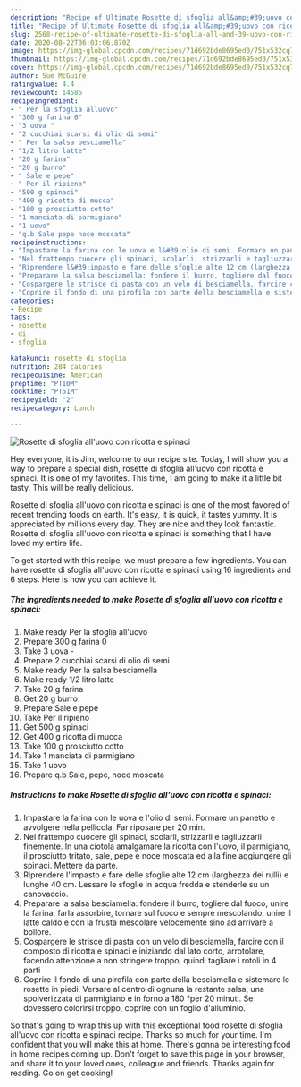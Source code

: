 ```yaml
---
description: "Recipe of Ultimate Rosette di sfoglia all&amp;#39;uovo con ricotta e spinaci"
title: "Recipe of Ultimate Rosette di sfoglia all&amp;#39;uovo con ricotta e spinaci"
slug: 2568-recipe-of-ultimate-rosette-di-sfoglia-all-and-39-uovo-con-ricotta-e-spinaci
date: 2020-08-22T06:03:06.870Z
image: https://img-global.cpcdn.com/recipes/71d692bde8695ed0/751x532cq70/rosette-di-sfoglia-alluovo-con-ricotta-e-spinaci-recipe-main-photo.jpg
thumbnail: https://img-global.cpcdn.com/recipes/71d692bde8695ed0/751x532cq70/rosette-di-sfoglia-alluovo-con-ricotta-e-spinaci-recipe-main-photo.jpg
cover: https://img-global.cpcdn.com/recipes/71d692bde8695ed0/751x532cq70/rosette-di-sfoglia-alluovo-con-ricotta-e-spinaci-recipe-main-photo.jpg
author: Sue McGuire
ratingvalue: 4.4
reviewcount: 14586
recipeingredient:
- " Per la sfoglia alluovo"
- "300 g farina 0"
- "3 uova "
- "2 cucchiai scarsi di olio di semi"
- " Per la salsa besciamella"
- "1/2 litro latte"
- "20 g farina"
- "20 g burro"
- " Sale e pepe"
- " Per il ripieno"
- "500 g spinaci"
- "400 g ricotta di mucca"
- "100 g prosciutto cotto"
- "1 manciata di parmigiano"
- "1 uovo"
- "q.b Sale pepe noce moscata"
recipeinstructions:
- "Impastare la farina con le uova e l&#39;olio di semi. Formare un panetto e avvolgere nella pellicola. Far riposare per 20 min."
- "Nel frattempo cuocere gli spinaci, scolarli, strizzarli e tagliuzzarli finemente. In una ciotola amalgamare la ricotta con l&#39;uovo, il parmigiano, il prosciutto tritato, sale, pepe e noce moscata ed alla fine aggiungere gli spinaci. Mettere da parte."
- "Riprendere l&#39;impasto e fare delle sfoglie alte 12 cm (larghezza dei rulli) e lunghe 40 cm. Lessare le sfoglie in acqua fredda e stenderle su un canovaccio."
- "Preparare la salsa besciamella: fondere il burro, togliere dal fuoco, unire la farina, farla assorbire, tornare sul fuoco e sempre mescolando, unire il latte caldo e con la frusta mescolare velocemente sino ad arrivare a bollore."
- "Cospargere le strisce di pasta con un velo di besciamella, farcire con il composto di ricotta e spinaci e iniziando dal lato corto, arrotolare, facendo attenzione a non stringere troppo, quindi tagliare i rotoli in 4 parti"
- "Coprire il fondo di una pirofila con parte della besciamella e sistemare le rosette in piedi. Versare al centro di ognuna la restante salsa, una spolverizzata di parmigiano e in forno a 180 °per 20 minuti. Se dovessero colorirsi troppo, coprire con un foglio d&#39;alluminio."
categories:
- Recipe
tags:
- rosette
- di
- sfoglia

katakunci: rosette di sfoglia 
nutrition: 284 calories
recipecuisine: American
preptime: "PT10M"
cooktime: "PT51M"
recipeyield: "2"
recipecategory: Lunch

---
```



![Rosette di sfoglia all&#39;uovo con ricotta e spinaci](https://img-global.cpcdn.com/recipes/71d692bde8695ed0/751x532cq70/rosette-di-sfoglia-alluovo-con-ricotta-e-spinaci-recipe-main-photo.jpg)

Hey everyone, it is Jim, welcome to our recipe site. Today, I will show you a way to prepare a special dish, rosette di sfoglia all&#39;uovo con ricotta e spinaci. It is one of my favorites. This time, I am going to make it a little bit tasty. This will be really delicious.



Rosette di sfoglia all&#39;uovo con ricotta e spinaci is one of the most favored of recent trending foods on earth. It's easy, it is quick, it tastes yummy. It is appreciated by millions every day. They are nice and they look fantastic. Rosette di sfoglia all&#39;uovo con ricotta e spinaci is something that I have loved my entire life.


To get started with this recipe, we must prepare a few ingredients. You can have rosette di sfoglia all&#39;uovo con ricotta e spinaci using 16 ingredients and 6 steps. Here is how you can achieve it.

<!--inarticleads1-->

##### The ingredients needed to make Rosette di sfoglia all&#39;uovo con ricotta e spinaci:

1. Make ready  Per la sfoglia all&#39;uovo
1. Prepare 300 g farina 0
1. Take 3 uova -
1. Prepare 2 cucchiai scarsi di olio di semi
1. Make ready  Per la salsa besciamella
1. Make ready 1/2 litro latte
1. Take 20 g farina
1. Get 20 g burro
1. Prepare  Sale e pepe
1. Take  Per il ripieno
1. Get 500 g spinaci
1. Get 400 g ricotta di mucca
1. Take 100 g prosciutto cotto
1. Take 1 manciata di parmigiano
1. Take 1 uovo
1. Prepare q.b Sale, pepe, noce moscata




<!--inarticleads2-->

##### Instructions to make Rosette di sfoglia all&#39;uovo con ricotta e spinaci:

1. Impastare la farina con le uova e l&#39;olio di semi. Formare un panetto e avvolgere nella pellicola. Far riposare per 20 min.
1. Nel frattempo cuocere gli spinaci, scolarli, strizzarli e tagliuzzarli finemente. In una ciotola amalgamare la ricotta con l&#39;uovo, il parmigiano, il prosciutto tritato, sale, pepe e noce moscata ed alla fine aggiungere gli spinaci. Mettere da parte.
1. Riprendere l&#39;impasto e fare delle sfoglie alte 12 cm (larghezza dei rulli) e lunghe 40 cm. Lessare le sfoglie in acqua fredda e stenderle su un canovaccio.
1. Preparare la salsa besciamella: fondere il burro, togliere dal fuoco, unire la farina, farla assorbire, tornare sul fuoco e sempre mescolando, unire il latte caldo e con la frusta mescolare velocemente sino ad arrivare a bollore.
1. Cospargere le strisce di pasta con un velo di besciamella, farcire con il composto di ricotta e spinaci e iniziando dal lato corto, arrotolare, facendo attenzione a non stringere troppo, quindi tagliare i rotoli in 4 parti
1. Coprire il fondo di una pirofila con parte della besciamella e sistemare le rosette in piedi. Versare al centro di ognuna la restante salsa, una spolverizzata di parmigiano e in forno a 180 °per 20 minuti. Se dovessero colorirsi troppo, coprire con un foglio d&#39;alluminio.




So that's going to wrap this up with this exceptional food rosette di sfoglia all&#39;uovo con ricotta e spinaci recipe. Thanks so much for your time. I'm confident that you will make this at home. There's gonna be interesting food in home recipes coming up. Don't forget to save this page in your browser, and share it to your loved ones, colleague and friends. Thanks again for reading. Go on get cooking!
